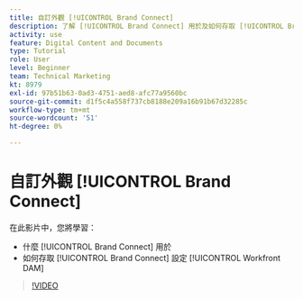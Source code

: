 ```yaml
---
title: 自訂外觀 [!UICONTROL Brand Connect]
description: 了解 [!UICONTROL Brand Connect] 用於及如何存取 [!UICONTROL Brand Connect] 設定 [!UICONTROL Workfront DAM].
activity: use
feature: Digital Content and Documents
type: Tutorial
role: User
level: Beginner
team: Technical Marketing
kt: 8979
exl-id: 97b51b63-0ad3-4751-aed8-afc77a9560bc
source-git-commit: d1f5c4a558f737cb8188e209a16b91b67d32285c
workflow-type: tm+mt
source-wordcount: '51'
ht-degree: 0%

---
```


# 自訂外觀 [!UICONTROL Brand Connect]

在此影片中，您將學習：

* 什麼 [!UICONTROL Brand Connect] 用於
* 如何存取 [!UICONTROL Brand Connect] 設定 [!UICONTROL Workfront DAM]

>[!VIDEO](https://video.tv.adobe.com/v/335241/?quality=12)
